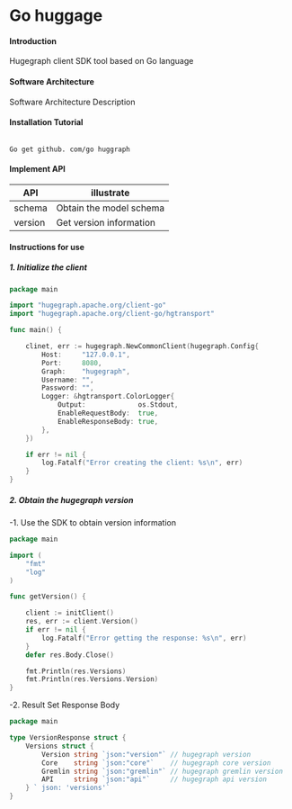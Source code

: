 # Go huggage

#### Introduction

Hugegraph client SDK tool based on Go language

#### Software Architecture

Software Architecture Description

#### Installation Tutorial

```Shell

Go get github. com/go huggraph

```

#### Implement API

| API     | illustrate              |
|---------|-------------------------|
| schema  | Obtain the model schema |
| version | Get version information |

#### Instructions for use

##### 1. Initialize the client

```Go
package main

import "hugegraph.apache.org/client-go"
import "hugegraph.apache.org/client-go/hgtransport"

func main() {

	clinet, err := hugegraph.NewCommonClient(hugegraph.Config{
		Host:     "127.0.0.1",
		Port:     8080,
		Graph:    "hugegraph",
		Username: "",
		Password: "",
		Logger: &hgtransport.ColorLogger{
			Output:             os.Stdout,
			EnableRequestBody:  true,
			EnableResponseBody: true,
		},
	})

	if err != nil {
		log.Fatalf("Error creating the client: %s\n", err)
	}
}
```

##### 2. Obtain the hugegraph version

-1. Use the SDK to obtain version information

```Go
package main

import (
	"fmt"
	"log"
)

func getVersion() {

	client := initClient()
	res, err := client.Version()
	if err != nil {
		log.Fatalf("Error getting the response: %s\n", err)
	}
	defer res.Body.Close()

	fmt.Println(res.Versions)
	fmt.Println(res.Versions.Version)
}
```

-2. Result Set Response Body

```Go
package main

type VersionResponse struct {
	Versions struct {
		Version string `json:"version"` // hugegraph version
		Core    string `json:"core"`    // hugegraph core version
		Gremlin string `json:"gremlin"` // hugegraph gremlin version
		API     string `json:"api"`     // hugegraph api version
	} ` json: 'versions'`
}

```